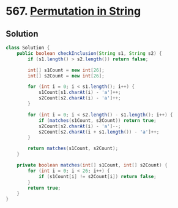 # 567. [Permutation in String](https://leetcode.com/problems/permutation-in-string/description/?envType=daily-question&envId=2024-10-05)

## Solution

```java
class Solution {
    public boolean checkInclusion(String s1, String s2) {
        if (s1.length() > s2.length()) return false;

        int[] s1Count = new int[26];
        int[] s2Count = new int[26];

        for (int i = 0; i < s1.length(); i++) {
            s1Count[s1.charAt(i) - 'a']++;
            s2Count[s2.charAt(i) - 'a']++;
        }

        for (int i = 0; i < s2.length() - s1.length(); i++) {
            if (matches(s1Count, s2Count)) return true;
            s2Count[s2.charAt(i) - 'a']--;
            s2Count[s2.charAt(i + s1.length()) - 'a']++;
        }

        return matches(s1Count, s2Count);
    }

    private boolean matches(int[] s1Count, int[] s2Count) {
        for (int i = 0; i < 26; i++) {
            if (s1Count[i] != s2Count[i]) return false;
        }
        return true;
    }
}
```
